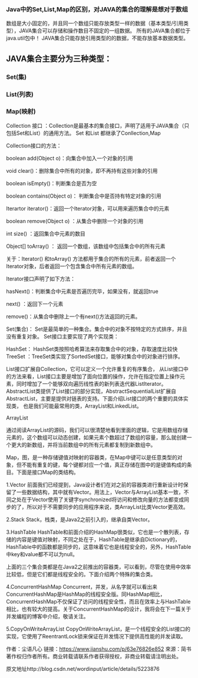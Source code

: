 
### Java中的Set,List,Map的区别，对JAVA的集合的理解是想对于数组<br>
数组是大小固定的，并且同一个数组只能存放类型一样的数据（基本类型/引用类型），JAVA集合可以存储和操作数目不固定的一组数据。 所有的JAVA集合都位于 java.util包中！ JAVA集合只能存放引用类型的的数据，不能存放基本数据类型。

## JAVA集合主要分为三种类型： 

### Set(集) 
### List(列表) 
### Map(映射) 

Collection 接口 ：Collection是最基本的集合接口，声明了适用于JAVA集合（只包括Set和List）的通用方法。 Set 和List 都继承了Conllection,Map

Collection接口的方法： 

boolean add(Object o)：向集合中加入一个对象的引用 

void clear()：删除集合中所有的对象，即不再持有这些对象的引用 

boolean isEmpty()：判断集合是否为空 

boolean contains(Object o)： 判断集合中是否持有特定对象的引用 

Iterartor iterator()：返回一个Iterator对象，可以用来遍历集合中的元素 

boolean remove(Object o) ：从集合中删除一个对象的引用 

int size()       ：返回集合中元素的数目 

Object[] toArray()    ： 返回一个数组，该数组中包括集合中的所有元素 

关于：Iterator() 和toArray() 方法都用于集合的所有的元素，前者返回一个Iterator对象，后者返回一个包含集合中所有元素的数组。 

Iterator接口声明了如下方法： 

hasNext()：判断集合中元素是否遍历完毕，如果没有，就返回true 

next() ：返回下一个元素 

remove()：从集合中删除上一个有next()方法返回的元素。 

Set(集合)： Set是最简单的一种集合。集合中的对象不按特定的方式排序，并且没有重复对象。 Set接口主要实现了两个实现类：

HashSet： HashSet类按照哈希算法来存取集合中的对象，存取速度比较快 
TreeSet ：TreeSet类实现了SortedSet接口，能够对集合中的对象进行排序。 

List接口扩展自Collection，它可以定义一个允许重复的有序集合，
从List接口中的方法来看，List接口主要是增加了面向位置的操作，允许在指定位置上操作元素，同时增加了一个能够双向遍历线性表的新列表迭代器ListIterator。AbstractList类提供了List接口的部分实现，AbstractSequentialList扩展自AbstractList，主要是提供对链表的支持。下面介绍List接口的两个重要的具体实现类，
也是我们可能最常用的类，ArrayList和LinkedList。

ArrayList

通过阅读ArrayList的源码，我们可以很清楚地看到里面的逻辑，它是用数组存储元素的，这个数组可以动态创建，如果元素个数超过了数组的容量，那么就创建一个更大的新数组，并将当前数组中的所有元素都复制到新数组中。

Map，图，是一种存储键值对映射的容器类，在Map中键可以是任意类型的对象，但不能有重复的键，每个键都对应一个值，真正存储在图中的是键值构成的条目。下面是接口Map的类结构。

1.Vector
前面我们已经提到，Java设计者们在对之前的容器类进行重新设计时保留了一些数据结构，其中就有Vector。用法上，Vector与ArrayList基本一致，不同之处在于Vector使用了关键字synchronized将访问和修改向量的方法都变成同步的了，所以对于不需要同步的应用程序来说，类ArrayList比类Vector更高效。

2.Stack
Stack，栈类，是Java2之前引入的，继承自类Vector。

3.HashTable
HashTable和前面介绍的HashMap很类似，它也是一个散列表，存储的内容是键值对映射，不同之处在于，HashTable是继承自Dictionary的，HashTable中的函数都是同步的，这意味着它也是线程安全的，另外，HashTable中key和value都不可以为null。

上面的三个集合类都是在Java2之前推出的容器类，可以看到，尽管在使用中效率比较低，但是它们都是线程安全的。下面介绍两个特殊的集合类。

4.ConcurrentHashMap
Concurrent，并发，从名字就可以看出来ConcurrentHashMap是HashMap的线程安全版。同HashMap相比，ConcurrentHashMap不仅保证了访问的线程安全性，而且在效率上与HashTable相比，也有较大的提高。关于ConcurrentHashMap的设计，我将会在下一篇关于并发编程的博客中介绍，敬请关注。

5.CopyOnWriteArrayList
CopyOnWriteArrayList，是一个线程安全的List接口的实现，它使用了ReentrantLock锁来保证在并发情况下提供高性能的并发读取。

作者：尘语凡心
链接：https://www.jianshu.com/p/63e76826e852
來源：简书
著作权归作者所有。商业转载请联系作者获得授权，非商业转载请注明出处。

原文地址http://blog.csdn.net/wordinput/article/details/5223876